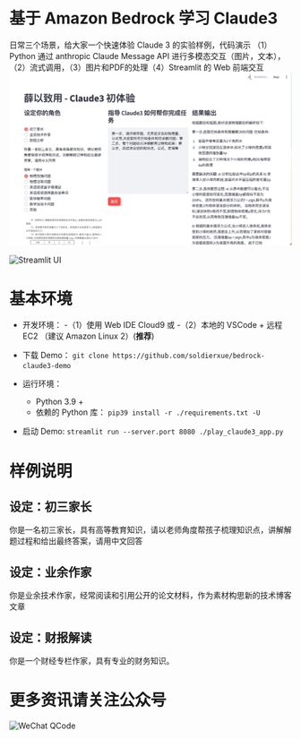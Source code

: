 # 基于 Amazon Bedrock 学习 Claude3

日常三个场景，给大家一个快速体验 Claude 3 的实验样例，代码演示 （1）Python 通过 anthropic Claude Message API 进行多模态交互（图片，文本），（2）流式调用，（3）图片和PDF的处理（4）Streamlit 的 Web 前端交互
![Demo Homepage](/images/demo_home.png)

![Streamlit UI](https://github.com/soldierxue/bedrock-claude3-demo/assets/17696903/526e1f00-d96d-4d96-bc7e-080df0a4e1da)

# 基本环境

* 开发环境：
    -（1）使用 Web IDE Cloud9 或
    -（2）本地的 VSCode + 远程 EC2 （建议 Amazon Linux 2）(**推荐**)

* 下载 Demo：
  `git clone https://github.com/soldierxue/bedrock-claude3-demo`
* 运行环境：
    * Python 3.9 + 
    * 依赖的 Python 库：
    `pip39 install -r ./requirements.txt -U`

* 启动 Demo:
  `streamlit run --server.port 8080 ./play_claude3_app.py`

# 样例说明

## 设定：初三家长

你是一名初三家长，具有高等教育知识，请以老师角度帮孩子梳理知识点，讲解解题过程和给出最终答案，请用中文回答

## 设定：业余作家

你是业余技术作家，经常阅读和引用公开的论文材料，作为素材构思新的技术博客文章

## 设定：财报解读

你是一个财经专栏作家，具有专业的财务知识。

# 更多资讯请关注公众号

![WeChat QCode](https://github.com/soldierxue/bedrock-claude3-demo/assets/17696903/a958f12f-dc41-4732-9034-1e9356038fd8)
